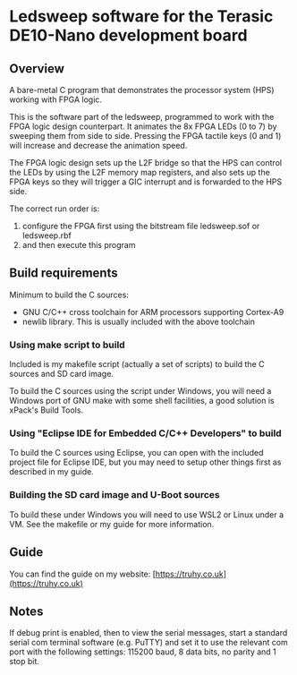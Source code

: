 # Ledsweep software for the Terasic DE10-Nano development board

## Overview

A bare-metal C program that demonstrates the processor system (HPS) working with FPGA logic.

This is the software part of the ledsweep, programmed to work with the FPGA logic design counterpart.  It animates the 8x FPGA LEDs (0 to 7) by sweeping them from side to side.  Pressing the FPGA tactile keys (0 and 1) will increase and decrease the animation speed.
		
The FPGA logic design sets up the L2F bridge so that the HPS can control the LEDs by using the L2F memory map registers, and also sets up the FPGA keys so they will trigger a GIC interrupt and is forwarded to the HPS side.

The correct run order is:
1. configure the FPGA first using the bitstream file ledsweep.sof or ledsweep.rbf
2. and then execute this program

## Build requirements

Minimum to build the C sources:
- GNU C/C++ cross toolchain for ARM processors supporting Cortex-A9
- newlib library.  This is usually included with the above toolchain

### Using make script to build
Included is my makefile script (actually a set of scripts) to build the C sources and SD card image.

To build the C sources using the script under Windows, you will need a Windows port of GNU make with some shell facilities, a good solution is xPack's Build Tools.

### Using "Eclipse IDE for Embedded C/C++ Developers" to build
To build the C sources using Eclipse, you can open with the included project file for Eclipse IDE, but you may need to setup other things first as described in my guide.

### Building the SD card image and U-Boot sources
To build these under Windows you will need to use WSL2 or Linux under a VM.  See the makefile or my guide for more information.

## Guide

You can find the guide on my website:
[https://truhy.co.uk](https://truhy.co.uk)

## Notes

If debug print is enabled, then to view the serial messages, start a standard serial com terminal software (e.g. PuTTY) and set it to use the relevant com port with the following settings: 115200 baud, 8 data bits, no parity and 1 stop bit.
